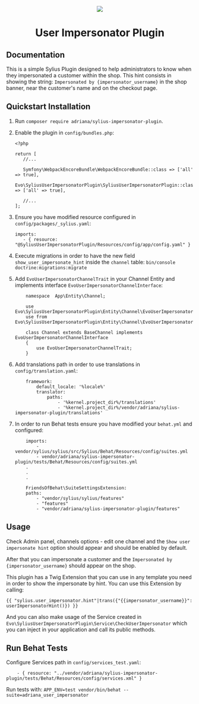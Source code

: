 <p align="center">
    <a href="https://sylius.com" target="_blank">
        <img src="https://demo.sylius.com/assets/shop/img/logo.png" />
    </a>
</p>

<h1 align="center">User Impersonator Plugin</h1>

## Documentation

This is a simple Sylius Plugin designed to help administrators to know when they impersonated a customer within the shop.
This hint consists in showing the string: `Impersonated by {impersonator_username}` in the shop banner, near the customer's name and on the checkout page.

## Quickstart Installation

1. Run `composer require adriana/sylius-impersonator-plugin`.

2. Enable the plugin in `config/bundles.php`:
    ```
    <?php
   
   return [
       //...
       
       Symfony\WebpackEncoreBundle\WebpackEncoreBundle::class => ['all' => true],
       Evo\SyliusUserImpersonatorPlugin\SyliusUserImpersonatorPlugin::class => ['all' => true],
   
       //...
   ];
   ```

3. Ensure you have modified resource configured in `config/packages/_sylius.yaml`:
    ```
   imports:
       - { resource: "@SyliusUserImpersonatorPlugin/Resources/config/app/config.yaml" }
   ```
   
4. Execute migrations in order to have the new field `show_user_impersonate_hint` inside the `channel` table:
    ```bin/console doctrine:migrations:migrate```

5. Add `EvoUserImpersonatorChannelTrait` in your Channel Entity and implements interface `EvoUserImpersonatorChannelInterface`:
    ```
        namespace  App\Entity\Channel;
    
        use Evo\SyliusUserImpersonatorPlugin\Entity\Channel\EvoUserImpersonatorChannelInterface;
        use from Evo\SyliusUserImpersonatorPlugin\Entity\Channel\EvoUserImpersonatorChannelTrait;
        
        class Channel extends BaseChannel implements EvoUserImpersonatorChannelInterface
        {
            use EvoUserImpersonatorChannelTrait;
        }
    ```
6. Add translations path in order to use translations in `config/translation.yaml`:
    ```
        framework:
            default_locale: '%locale%'
            translator:
                paths:
                    - '%kernel.project_dir%/translations'
                    - '%kernel.project_dir%/vendor/adriana/sylius-impersonator-plugin/translations' 
   ```
 
7. In order to run Behat tests ensure you have modified your `behat.yml` and configured:
    ```
        imports:
            - vendor/sylius/sylius/src/Sylius/Behat/Resources/config/suites.yml
            - vendor/adriana/sylius-impersonator-plugin/tests/Behat/Resources/config/suites.yml
        .
        .
        .
   
        FriendsOfBehat\SuiteSettingsExtension:
        paths:
            - "vendor/sylius/sylius/features"
            - "features"
            - "vendor/adriana/sylius-impersonator-plugin/features"
    ```

## Usage

Check Admin panel, channels options - edit one channel and the `Show user impersonate hint` option should appear and should be enabled by default.

After that you can impersonate a customer and the `Impersonated by {impersonator_username}` should appear on the shop.

This plugin has a Twig Extension that you can use in any template you need in order to show the impersonate by hint. 
You can use this Extension by calling:

`{{ "sylius.user_impersonator.hint"|trans({"{{impersonator_username}}": userImpersonatorHint()}) }}`

And you can also make usage of the Service created in `Evo\SyliusUserImpersonatorPlugin\Service\CheckUserImpersonator` which you can inject in your application and call its public methods.

## Run Behat Tests

Configure Services path in `config/services_test.yaml`:
```
    - { resource: "../vendor/adriana/sylius-impersonator-plugin/tests/Behat/Resources/config/services.xml" }

```
Run tests with: `APP_ENV=test vendor/bin/behat --suite=adriana_user_impersonator`
